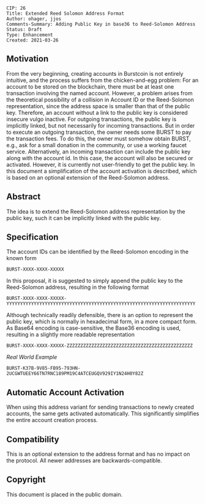     CIP: 26
    Title: Extended Reed Solomon Address Format
    Author: ohager, jjos
    Comments-Summary: Adding Public Key in base36 to Reed-Solomon Address  
    Status: Draft
    Type: Enhancement
    Created: 2021-03-26

## Motivation

From the very beginning, creating accounts in Burstcoin is not entirely intuitive, and the process suffers from the chicken-and-egg problem:
For an account to be stored on the blockchain, there must be at least one transaction involving the named account.
However, a problem arises from the theoretical possibility of a collision in Account ID or the Reed-Solomon representation, since the address space is smaller than that of the public key. Therefore, an account without a link to the public key is considered insecure vulgo inactive.
For outgoing transactions, the public key is implicitly linked, but not necessarily for incoming transactions. But in order to execute an outgoing transaction, the owner needs some BURST to pay the transaction fees. To do this, the owner must somehow obtain BURST, e.g., ask for a small donation in the community, or use a working faucet service.
Alternatively, an incoming transaction can include the public key along with the account id. In this case, the account will also be secured or activated.
However, it is currently not user-friendly to get the public key. In this document a simplification of the account activation is described, which is based on an optional extension of the Reed-Solomon address.

## Abstract

The idea is to extend the Reed-Solomon address representation by the public key, such it can be implicitly linked with the public key.

## Specification

The account IDs can be identified by the Reed-Solomon encoding in the known form

`BURST-XXXX-XXXX-XXXXX`

In this proposal, it is suggested to simply append the public key to the Reed-Solomon address, resulting in the following format

`BURST-XXXX-XXXX-XXXXX-YYYYYYYYYYYYYYYYYYYYYYYYYYYYYYYYYYYYYYYYYYYYYYYYYYYYYYYYYYYYYYYYYYYYY`

Although technically readily defensible, there is an option to represent the public key, which is normally in hexadecimal form, in a more compact form.
As Base64 encoding is case-sensitive, the Base36 encoding is used, resulting in a slightly more readable representation

`BURST-XXXX-XXXX-XXXXX-ZZZZZZZZZZZZZZZZZZZZZZZZZZZZZZZZZZZZZZZZZZZZZZ`


_Real World Example_

`BURST-K37B-9V85-FB95-793HN-2UCGWTUEEY66TN7RNC189PM19C4ATCEUGQV929IY1N24H0Y82Z`

## Automatic Account Activation

When using this address variant for sending transactions to newly created accounts, the same gets activated automatically.
This significantly simplifies the entire account creation process.


## Compatibility

This is an optional extension to the address format and has no impact on the protocol.
All newer addresses are backwards-compatible.

## Copyright

This document is placed in the public domain.
